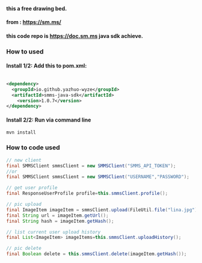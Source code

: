 #### this a free drawing bed.

#### from : https://sm.ms/

#### this code repo is https://doc.sm.ms java sdk achieve.

### How to used

#### Install 1/2: Add this to pom.xml:

```xml

<dependency>
  <groupId>io.github.yazhuo-wyze</groupId>
  <artifactId>smms-java-sdk</artifactId>
    <version>1.0.7</version>
</dependency>
```

#### Install 2/2: Run via command line

```shell
mvn install
```

### How to code used

```java
// new client
final SMMSClient smmsClient = new SMMSClient("SMMS_API_TOKEN");
//or 
final SMMSClient smmsClient = new SMMSClient("USERNAME","PASSWORD");

// get user profile
final ResponseUserProfile profile=this.smmsClient.profile();

// pic upload
final ImageItem imageItem = smmsClient.upload(FileUtil.file("lina.jpg"));
final String url = imageItem.getUrl();
final String hash = imageItem.getHash();

// list current user upload history
final List<ImageItem> imageItems=this.smmsClient.uploadHistory();

// pic delete 
final Boolean delete = this.smmsClient.delete(imageItem.getHash());

```
